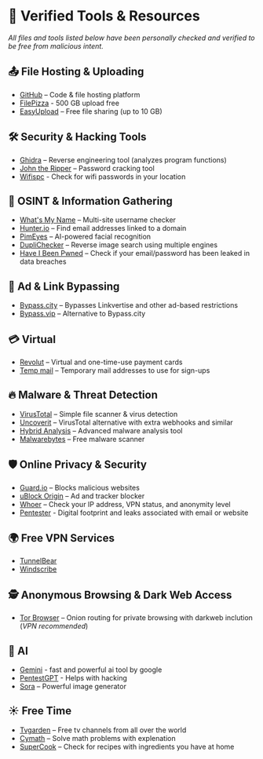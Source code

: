 # 🔹 Verified Tools & Resources  
*All files and tools listed below have been personally checked and verified to be free from malicious intent.*  

## 📤 File Hosting & Uploading  
- [GitHub](https://github.com) – Code & file hosting platform
- [FilePizza](https://file.pizza) - 500 GB upload free
- [EasyUpload](https://easyupload.io) – Free file sharing (up to 10 GB)

## 🛠 Security & Hacking Tools  
- [Ghidra](https://github.com/NationalSecurityAgency/ghidra/releases) – Reverse engineering tool (analyzes program functions)  
- [John the Ripper](https://www.openwall.com/john/) – Password cracking tool
- [Wifispc](https://wifispc.com/#near-me) - Check for wifi passwords in your location

## 🔎 OSINT & Information Gathering  
- [What's My Name](https://whatsmyname.app/) – Multi-site username checker  
- [Hunter.io](https://hunter.io/search/?product_tour_id=389437) – Find email addresses linked to a domain  
- [PimEyes](https://pimeyes.com/en) – AI-powered facial recognition  
- [DupliChecker](https://www.duplichecker.com/reverse-image-search.php) – Reverse image search using multiple engines  
- [Have I Been Pwned](https://haveibeenpwned.com/) – Check if your email/password has been leaked in data breaches  

## 🚀 Ad & Link Bypassing  
- [Bypass.city](https://bypass.city) – Bypasses Linkvertise and other ad-based restrictions  
- [Bypass.vip](https://bypass.vip) – Alternative to Bypass.city  

## 💳 Virtual
- [Revolut](https://www.revolut.com) – Virtual and one-time-use payment cards 
- [Temp mail](https://temp-mail.org) – Temporary mail addresses to use for sign-ups

## 🔥 Malware & Threat Detection  
- [VirusTotal](https://www.virustotal.com/gui/home/upload) – Simple file scanner & virus detection
- [Uncoverit](https://www.uncoverit.org) – VirusTotal alternative with extra webhooks and similar
- [Hybrid Analysis](https://www.hybrid-analysis.com) – Advanced malware analysis tool
- [Malwarebytes](https://www.malwarebytes.com) – Free malware scanner  

## 🛡 Online Privacy & Security  
- [Guard.io](https://guard.io/lp) – Blocks malicious websites  
- [uBlock Origin](https://chromewebstore.google.com/detail/ublock-origin/cjpalhdlnbpafiamejdnhcphjbkeiagm) – Ad and tracker blocker
- [Whoer](https://whoer.net) – Check your IP address, VPN status, and anonymity level
- [Pentester](https://pentester.com) - Digital footprint and leaks associated with email or website

## 🌍 Free VPN Services  
- [TunnelBear](https://www.tunnelbear.com/download)  
- [Windscribe](https://windscribe.com/install/desktop/windows)  

## 🕵️ Anonymous Browsing & Dark Web Access  
- [Tor Browser](https://www.torproject.org) – Onion routing for private browsing with darkweb inclution (*VPN recommended*)  

## 🤖 AI
- [Gemini](https://gemini.google.com/app) - fast and powerful ai tool by google
- [PentestGPT](https://pentestgpt.ai) - Helps with hacking
- [Sora](https://sora.com) – Powerful image generator

## ☀️ Free Time
- [Tvgarden](https://tv.garden) – Free tv channels from all over the world
- [Cymath](https://www.cymath.com) – Solve math problems with explenation 
- [SuperCook](https://www.supercook.com) – Check for recipes with ingredients you have at home

